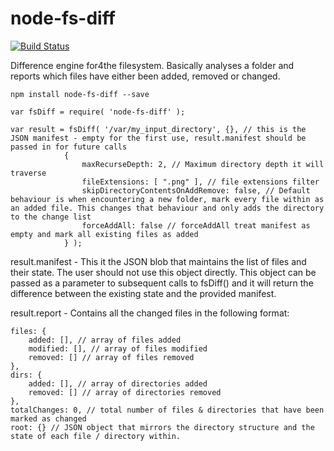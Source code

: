 # node-fs-diff

[![Build Status](https://travis-ci.org/peteward44/node-fs-diff.svg)](https://travis-ci.org/peteward44/node-fs-diff)

Difference engine for4the filesystem. Basically analyses a folder and reports which files have either been added, removed or changed.

```
npm install node-fs-diff --save
```

```
var fsDiff = require( 'node-fs-diff' );

var result = fsDiff( '/var/my_input_directory', {}, // this is the JSON manifest - empty for the first use, result.manifest should be passed in for future calls
			{
				maxRecurseDepth: 2,	// Maximum directory depth it will traverse
				fileExtensions: [ ".png" ], // file extensions filter
				skipDirectoryContentsOnAddRemove: false, // Default behaviour is when encountering a new folder, mark every file within as an added file. This changes that behaviour and only adds the directory to the change list
				forceAddAll: false // forceAddAll treat manifest as empty and mark all existing files as added
			} );
```

result.manifest - This it the JSON blob that maintains the list of files and their state. The user should not use this object directly. This object can be passed as a parameter to subsequent calls to fsDiff() and it will return the difference between the existing state and the provided manifest.

result.report - Contains all the changed files in the following format: 

```
files: {
	added: [], // array of files added
	modified: [], // array of files modified
	removed: [] // array of files removed
},
dirs: {
	added: [], // array of directories added
	removed: [] // array of directories removed
},
totalChanges: 0, // total number of files & directories that have been marked as changed
root: {} // JSON object that mirrors the directory structure and the state of each file / directory within.
```

